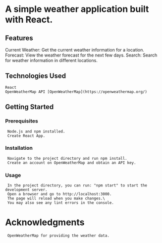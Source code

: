 
# A simple weather application built with React.

## Features
   Current Weather: Get the current weather information for a location.
   Forecast: View the weather forecast for the next few days.
   Search: Search for weather information in different locations.

## Technologies Used
    React
    OpenWeatherMap API [OpenWeatherMap](https://openweathermap.org/)

## Getting Started
   ### Prerequisites
     Node.js and npm installed.
     Create React App.
   ### Installation
     Navigate to the project directory and run npm install.
     Create an account on OpenWeatherMap and obtain an API key.

   ### Usage
     In the project directory, you can run: "npm start" to start the development server.
     Open a browser and go to http://localhost:3000.
     The page will reload when you make changes.\
     You may also see any lint errors in the console.

   
# Acknowledgments
     OpenWeatherMap for providing the weather data.
